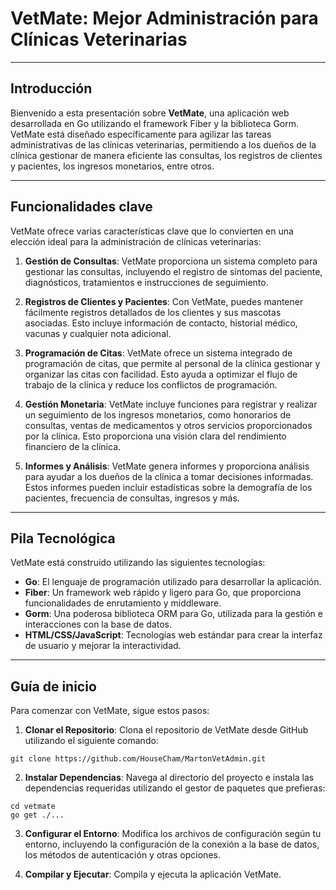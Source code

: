 # VetMate: Mejor Administración para Clínicas Veterinarias

---

## Introducción

Bienvenido a esta presentación sobre **VetMate**, una aplicación web desarrollada en Go utilizando el framework Fiber y la biblioteca Gorm. VetMate está diseñado específicamente para agilizar las tareas administrativas de las clínicas veterinarias, permitiendo a los dueños de la clínica gestionar de manera eficiente las consultas, los registros de clientes y pacientes, los ingresos monetarios, entre otros.

---

## Funcionalidades clave

VetMate ofrece varias características clave que lo convierten en una elección ideal para la administración de clínicas veterinarias:

1. **Gestión de Consultas**: VetMate proporciona un sistema completo para gestionar las consultas, incluyendo el registro de síntomas del paciente, diagnósticos, tratamientos e instrucciones de seguimiento.

2. **Registros de Clientes y Pacientes**: Con VetMate, puedes mantener fácilmente registros detallados de los clientes y sus mascotas asociadas. Esto incluye información de contacto, historial médico, vacunas y cualquier nota adicional.

3. **Programación de Citas**: VetMate ofrece un sistema integrado de programación de citas, que permite al personal de la clínica gestionar y organizar las citas con facilidad. Esto ayuda a optimizar el flujo de trabajo de la clínica y reduce los conflictos de programación.

4. **Gestión Monetaria**: VetMate incluye funciones para registrar y realizar un seguimiento de los ingresos monetarios, como honorarios de consultas, ventas de medicamentos y otros servicios proporcionados por la clínica. Esto proporciona una visión clara del rendimiento financiero de la clínica.

5. **Informes y Análisis**: VetMate genera informes y proporciona análisis para ayudar a los dueños de la clínica a tomar decisiones informadas. Estos informes pueden incluir estadísticas sobre la demografía de los pacientes, frecuencia de consultas, ingresos y más.

---

## Pila Tecnológica

VetMate está construido utilizando las siguientes tecnologías:

- **Go**: El lenguaje de programación utilizado para desarrollar la aplicación.
- **Fiber**: Un framework web rápido y ligero para Go, que proporciona funcionalidades de enrutamiento y middleware.
- **Gorm**: Una poderosa biblioteca ORM para Go, utilizada para la gestión e interacciones con la base de datos.
- **HTML/CSS/JavaScript**: Tecnologías web estándar para crear la interfaz de usuario y mejorar la interactividad.

---

## Guía de inicio

Para comenzar con VetMate, sigue estos pasos:

1. **Clonar el Repositorio**: Clona el repositorio de VetMate desde GitHub utilizando el siguiente comando:
```shell
git clone https://github.com/HouseCham/MartonVetAdmin.git
```
2. **Instalar Dependencias**: Navega al directorio del proyecto e instala las dependencias requeridas utilizando el gestor de paquetes que prefieras:
```shell
cd vetmate
go get ./...
```

3. **Configurar el Entorno**: Modifica los archivos de configuración según tu entorno, incluyendo la configuración de la conexión a la base de datos, los métodos de autenticación y otras opciones.

4. **Compilar y Ejecutar**: Compila y ejecuta la aplicación VetMate.